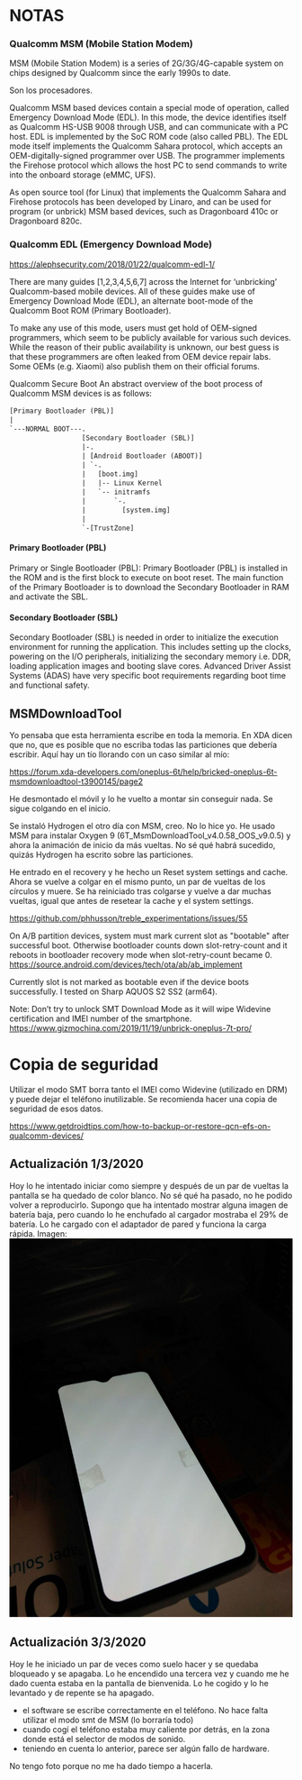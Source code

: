 # NOTAS 


### Qualcomm MSM (Mobile Station Modem)
MSM (Mobile Station Modem) is a series of 2G/3G/4G-capable system on chips designed by Qualcomm since the early 1990s to date.

Son los procesadores.

Qualcomm MSM based devices contain a special mode of operation, called Emergency Download Mode (EDL). In this mode, the device identifies itself as Qualcomm HS-USB 9008 through USB, and can communicate with a PC host. EDL is implemented by the SoC ROM code (also called PBL). The EDL mode itself implements the Qualcomm Sahara protocol, which accepts an OEM-digitally-signed programmer over USB. The programmer implements the Firehose protocol which allows the host PC to send commands to write into the onboard storage (eMMC, UFS).

As open source tool (for Linux) that implements the Qualcomm Sahara and Firehose protocols has been developed by Linaro, and can be used for program (or unbrick) MSM based devices, such as Dragonboard 410c or Dragonboard 820c.

### Qualcomm EDL (Emergency Download Mode)
https://alephsecurity.com/2018/01/22/qualcomm-edl-1/

There are many guides [1,2,3,4,5,6,7] across the Internet for ‘unbricking’ Qualcomm-based mobile devices. All of these guides make use of Emergency Download Mode (EDL), an alternate boot-mode of the Qualcomm Boot ROM (Primary Bootloader).

To make any use of this mode, users must get hold of OEM-signed programmers, which seem to be publicly available for various such devices. While the reason of their public availability is unknown, our best guess is that these programmers are often leaked from OEM device repair labs. Some OEMs (e.g. Xiaomi) also publish them on their official forums.

Qualcomm Secure Boot
An abstract overview of the boot process of Qualcomm MSM devices is as follows:

```
[Primary Bootloader (PBL)]
|
`---NORMAL BOOT---.
                  [Secondary Bootloader (SBL)]
                  |-. 
                  | [Android Bootloader (ABOOT)]
                  | `-.    
                  |   [boot.img]
                  |   |-- Linux Kernel
                  |   `-- initramfs
                  |       `-.
                  |         [system.img]
                  |
                  `-[TrustZone]
```
#### Primary Bootloader (PBL)
Primary or Single Bootloader (PBL): Primary Bootloader (PBL) is installed in the ROM and is the first block to execute on boot reset. The main function of the Primary Bootloader is to download the Secondary Bootloader in RAM and activate the SBL.


#### Secondary Bootloader (SBL)
Secondary Bootloader (SBL) is needed in order to initialize the execution environment for
running the application. This includes setting up the clocks, powering on the I/O peripherals,
initializing the secondary memory i.e. DDR, loading application images and booting slave cores.
Advanced Driver Assist Systems (ADAS) have very specific boot requirements regarding boot
time and functional safety. 

## MSMDownloadTool
Yo pensaba que esta herramienta escribe en toda la memoria. En XDA dicen que no, que es posible que no escriba todas las particiones que debería escribir.
Aquí hay un tío llorando con un caso similar al mío:

https://forum.xda-developers.com/oneplus-6t/help/bricked-oneplus-6t-msmdownloadtool-t3900145/page2

He desmontado el móvil y lo he vuelto a montar sin conseguir nada. Se sigue colgando en el inicio.

Se instaló Hydrogen el otro día con MSM, creo. No lo hice yo. He usado MSM para instalar Oxygen 9 (6T_MsmDownloadTool_v4.0.58_OOS_v9.0.5) y ahora la animación de inicio da más vueltas.
No sé qué habrá sucedido, quizás Hydrogen ha escrito sobre las particiones.

He entrado en el recovery y he hecho un Reset system settings and cache. Ahora se vuelve a colgar en el mismo punto, un par de vueltas de los círculos y muere.
Se ha reiniciado tras colgarse y vuelve a dar muchas vueltas, igual que antes de resetear la cache y el system settings.

https://github.com/phhusson/treble_experimentations/issues/55


On A/B partition devices, system must mark current slot as "bootable" after successful boot.
Otherwise bootloader counts down slot-retry-count and it reboots in bootloader recovery mode when slot-retry-count became 0.
https://source.android.com/devices/tech/ota/ab/ab_implement

Currently slot is not marked as bootable even if the device boots successfully.
I tested on Sharp AQUOS S2 SS2 (arm64).

Note: Don’t try to unlock SMT Download Mode as it will wipe Widevine certification and IMEI number of the smartphone. 
https://www.gizmochina.com/2019/11/19/unbrick-oneplus-7t-pro/

# Copia de seguridad
Utilizar el modo SMT borra tanto el IMEI como Widevine (utilizado en DRM) y puede dejar el teléfono inutilizable.
Se recomienda hacer una copia de seguridad de esos datos.

https://www.getdroidtips.com/how-to-backup-or-restore-qcn-efs-on-qualcomm-devices/


## Actualización 1/3/2020
Hoy lo he intentado iniciar como siempre y después de un par de vueltas la pantalla se ha quedado de color blanco. No sé qué ha pasado, no he podido volver a reproducirlo. Supongo que ha intentado mostrar alguna imagen de batería baja, pero cuando lo he enchufado al cargador mostraba el 29% de batería.
Lo he cargado con el adaptador de pared y funciona la carga rápida.
Imagen:
![alt text](https://github.com/miguelgargs/boot/blob/master/whitescreen.jpg "Pantalla en blanco")

## Actualización 3/3/2020
Hoy le he iniciado un par de veces como suelo hacer y se quedaba bloqueado y se apagaba.
Lo he encendido una tercera vez y cuando me he dado cuenta estaba en la pantalla de bienvenida.
Lo he cogido y lo he levantado y de repente se ha apagado.

- el software se escribe correctamente en el teléfono. No hace falta utilizar el modo smt de MSM (lo borraría todo)
- cuando cogí el teléfono estaba muy caliente por detrás, en la zona donde está el selector de modos de sonido.
- teniendo en cuenta lo anterior, parece ser algún fallo de hardware.

No tengo foto porque no me ha dado tiempo a hacerla. 